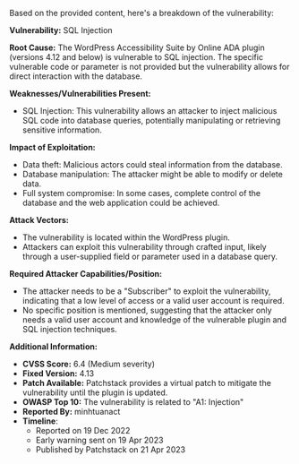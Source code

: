 Based on the provided content, here's a breakdown of the vulnerability:

**Vulnerability:** SQL Injection

**Root Cause:** The WordPress Accessibility Suite by Online ADA plugin (versions 4.12 and below) is vulnerable to SQL injection. The specific vulnerable code or parameter is not provided but the vulnerability allows for direct interaction with the database.

**Weaknesses/Vulnerabilities Present:**
*   SQL Injection:  This vulnerability allows an attacker to inject malicious SQL code into database queries, potentially manipulating or retrieving sensitive information.

**Impact of Exploitation:**
*   Data theft: Malicious actors could steal information from the database.
*   Database manipulation: The attacker might be able to modify or delete data.
*   Full system compromise: In some cases, complete control of the database and the web application could be achieved.

**Attack Vectors:**
*   The vulnerability is located within the WordPress plugin.
*   Attackers can exploit this vulnerability through crafted input, likely through a user-supplied field or parameter used in a database query.

**Required Attacker Capabilities/Position:**
*   The attacker needs to be a "Subscriber" to exploit the vulnerability, indicating that a low level of access or a valid user account is required.
*   No specific position is mentioned, suggesting that the attacker only needs a valid user account and knowledge of the vulnerable plugin and SQL injection techniques.

**Additional Information:**

*   **CVSS Score:** 6.4 (Medium severity)
*   **Fixed Version:** 4.13
*   **Patch Available:** Patchstack provides a virtual patch to mitigate the vulnerability until the plugin is updated.
*   **OWASP Top 10:** The vulnerability is related to "A1: Injection"
*   **Reported By:** minhtuanact
*   **Timeline**:
    *   Reported on 19 Dec 2022
    *   Early warning sent on 19 Apr 2023
    *   Published by Patchstack on 21 Apr 2023